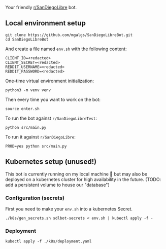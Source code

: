 Your friendly [r/SanDiegoLibre](https://reddit.com/r/SanDiegoLibre) bot.

## Local environment setup

```
git clone https://github.com/mgalgs/SanDiegoLibreBot.git
cd SanDiegoLibreBot
```

And create a file named `env.sh` with the following content:

```
CLIENT_ID=<redacted>
CLIENT_SECRET=<redacted>
REDDIT_USERNAME=<redacted>
REDDIT_PASSWORD=<redacted>
```

One-time virtual environment initialization:

```
python3 -m venv venv
```

Then every time you want to work on the bot:

```
source enter.sh
```

To run the bot against `r/SanDiegoLibreTest`:

```
python src/main.py
```

To run it against `r/SanDiegoLibre`:

```
PROD=yes python src/main.py
```

## Kubernetes setup (unused!)

This bot is currently running on my local machine :grimacing: but may also
be deployed on a kubernetes cluster for high availability in the
future. (TODO: add a persistent volume to house our "database")

### Configuration (secrets)

First you need to make your `env.sh` into a kubernetes Secret.

```
./k8s/gen_secrets.sh sdlbot-secrets < env.sh | kubectl apply -f -
```

### Deployment

```
kubectl apply -f ./k8s/deployment.yaml
```
